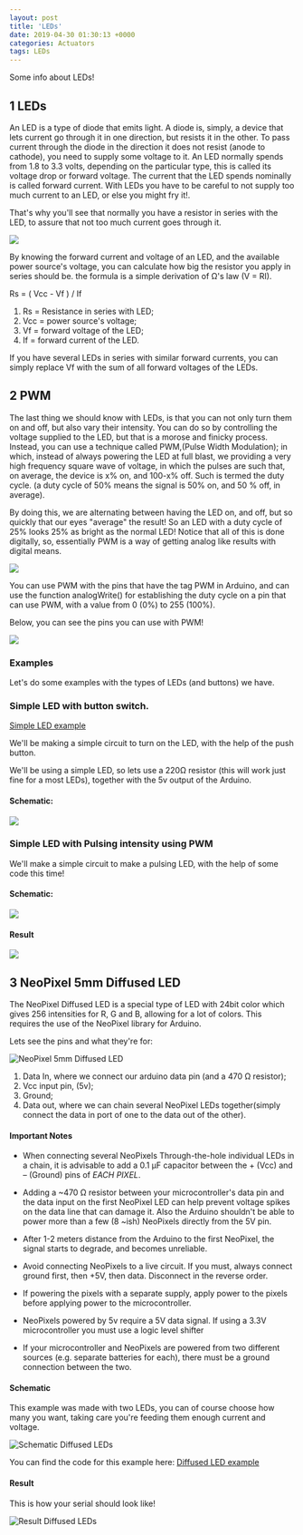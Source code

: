 ```yaml
---
layout: post
title: 'LEDs'
date: 2019-04-30 01:30:13 +0000
categories: Actuators
tags: LEDs
---
```


Some info about LEDs!

## 1 LEDs

An LED is a type of diode that emits light. A diode is, simply, a device that lets
current go through it in one direction, but resists it in the other. To pass current
through the diode in the direction it does not resist (anode to cathode), you need
to supply some voltage to it. An LED normally spends from 1.8 to 3.3 volts, depending
on the particular type, this is called its voltage drop or forward voltage. The
current that the LED spends nominally is called forward current. With LEDs you
have to be careful to not supply too much current to an LED, or else you might
fry it!.

That's why you'll see that normally you have a resistor in series with the LED,
to assure that not too much current goes through it.

![](/docs/assets/res/led_6.png)

By knowing the forward current and voltage of an LED, and the available power
source's voltage, you can calculate how big the resistor you apply in series
should be. the formula is a simple derivation of Ω's law (V = RI).

Rs = ( Vcc - Vf ) / If

1. Rs = Resistance in series with LED;
2. Vcc = power source's voltage;
3. Vf = forward voltage of the LED;
4. If = forward current of the LED.

If you have several LEDs in series with similar forward currents, you can simply
replace Vf with the sum of all forward voltages of the LEDs.

## 2 PWM

The last thing we should know with LEDs, is that you can not only turn them on
and off, but also vary their intensity. You can do so by controlling the voltage
supplied to the LED, but that is a morose and finicky process. Instead, you can
use a technique called PWM,(Pulse Width Modulation); in which, instead of always
powering the LED at full blast, we providing a very high frequency square wave of
voltage, in which the pulses are such that, on average, the device is x% on,
and 100-x% off. Such is termed the duty cycle. (a duty cycle of 50% means the
signal is 50% on, and 50 % off, in average).

By doing this, we are alternating between having the LED on, and off, but so quickly
that our eyes "average" the result! So an LED with a duty cycle of 25% looks 25%
as bright as the normal LED! Notice that all of this is done digitally, so,
essentially PWM is a way of getting analog like results with digital means.

![](/docs/assets/res/led_8.png)

You can use PWM with the pins that have the tag PWM in Arduino, and can use the
function analogWrite() for establishing the duty cycle on a pin that can use PWM,
with a value from 0 (0%) to 255 (100%).

Below, you can see the pins you can use with PWM!

![](/docs/assets/res/led_9.png)

### Examples

Let's do some examples with the types of LEDs (and buttons) we have.

### Simple LED with button switch.

<a href="https://github.com/datacentricdesign/docs/blob/master/examples/actuators/leds/simple/simple.ino" target="_blank">Simple LED example</a>

We'll be making a simple circuit to turn on the LED, with the help of the push button.

We'll be using a simple LED, so lets use a 220Ω resistor (this will work just fine
for a most LEDs), together with the 5v output of the Arduino.

#### Schematic:

![](/docs/assets/res/led_10.png)

### Simple LED with Pulsing intensity using PWM

We'll make a simple circuit to make a pulsing LED, with the help of some code
this time!

#### Schematic:

![](/docs/assets/res/led_11.png)

#### Result

![](/docs/assets/res/led_1.gif)

## 3 NeoPixel 5mm Diffused LED

The NeoPixel Diffused LED is a special type of LED with 24bit color which gives
256 intensities for R, G and B, allowing for a lot of colors. This requires the
use of the NeoPixel library for Arduino.

Lets see the pins and what they're for:

![NeoPixel 5mm Diffused LED](/docs/assets/res/led_12.png)

1. Data In, where we connect our arduino data pin (and a 470 Ω resistor);
2. Vcc input pin, (5v);
3. Ground;
4. Data out, where we can chain several NeoPixel LEDs together(simply connect
   the data in port of one to the data out of the other).

#### Important Notes

- When connecting several NeoPixels Through-the-hole individual LEDs in a chain,
  it is advisable to add a 0.1 µF capacitor between the + (Vcc) and – (Ground) pins
  of _EACH PIXEL_.

- Adding a ~470 Ω resistor between your microcontroller's data pin and the data
  input on the first NeoPixel LED can help prevent voltage spikes on the data line
  that can damage it. Also the Arduino shouldn't be able to power more than a few
  (8 ~ish) NeoPixels directly from the 5V pin.

- After 1-2 meters distance from the Arduino to the first NeoPixel, the signal
  starts to degrade, and becomes unreliable.

- Avoid connecting NeoPixels to a live circuit. If you must, always connect
  ground first, then +5V, then data. Disconnect in the reverse order.

- If powering the pixels with a separate supply, apply power to the pixels before
  applying power to the microcontroller.

- NeoPixels powered by 5v require a 5V data signal. If using a 3.3V microcontroller
  you must use a logic level shifter

- If your microcontroller and NeoPixels are powered from two different sources
  (e.g. separate batteries for each), there must be a ground connection between
  the two.

#### Schematic

This example was made with two LEDs, you can of course choose how many you want,
taking care you're feeding them enough current and voltage.

![Schematic Diffused LEDs](/docs/assets/res/led_13.png)

You can find the code for this example here:
<a href="https://github.com/datacentricdesign/docs/blob/master/examples/actuators/leds/diffused_led/diffused_led.ino" target="_blank">Diffused LED example</a>

#### Result

This is how your serial should look like!

![Result Diffused LEDs](/docs/assets/res/led_2.gif)
